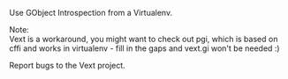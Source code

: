 Use GObject Introspection from a Virtualenv.

Note:   
Vext is a workaround, you might want to check out pgi, which is based on cffi and
works in virtualenv - fill in the gaps and vext.gi won't be needed :)

Report bugs to the Vext project.
